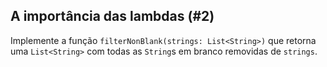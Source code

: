 ## A importância das lambdas (#2)

Implemente a função `filterNonBlank(strings: List<String>)` que retorna uma `List<String>` com todas as `String`s em branco removidas de `strings`.